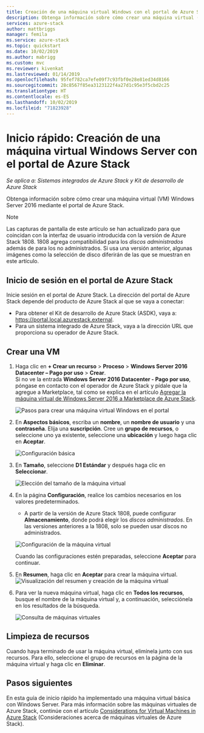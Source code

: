 ```yaml
---
title: Creación de una máquina virtual Windows con el portal de Azure Stack | Microsoft Docs
description: Obtenga información sobre cómo crear una máquina virtual (VM) Windows Server 2016 mediante el portal de Azure Stack.
services: azure-stack
author: mattbriggs
manager: femila
ms.service: azure-stack
ms.topic: quickstart
ms.date: 10/02/2019
ms.author: mabrigg
ms.custom: mvc
ms.reviewer: kivenkat
ms.lastreviewed: 01/14/2019
ms.openlocfilehash: 95fef782ca7efe09f7c93fbf0e28e81ed34d8166
ms.sourcegitcommit: 28c8567f85ea3123122f4a27d1c95e3f5cbd2c25
ms.translationtype: HT
ms.contentlocale: es-ES
ms.lasthandoff: 10/02/2019
ms.locfileid: "71823928"
---
```

# <a name="quickstart-create-a-windows-server-vm-with-the-azure-stack-portal"></a>Inicio rápido: Creación de una máquina virtual Windows Server con el portal de Azure Stack

*Se aplica a: Sistemas integrados de Azure Stack y Kit de desarrollo de Azure Stack*

Obtenga información sobre cómo crear una máquina virtual (VM) Windows Server 2016 mediante el portal de Azure Stack.

> [!NOTE]  
> Las capturas de pantalla de este artículo se han actualizado para que coincidan con la interfaz de usuario introducida con la versión de Azure Stack 1808. 1808 agrega compatibilidad para los *discos administrados* además de para los no administrados. Si usa una versión anterior, algunas imágenes como la selección de disco diferirán de las que se muestran en este artículo.  


## <a name="sign-in-to-the-azure-stack-portal"></a>Inicio de sesión en el portal de Azure Stack

Inicie sesión en el portal de Azure Stack. La dirección del portal de Azure Stack depende del producto de Azure Stack al que se vaya a conectar:

* Para obtener el Kit de desarrollo de Azure Stack (ASDK), vaya a: https://portal.local.azurestack.external.
* Para un sistema integrado de Azure Stack, vaya a la dirección URL que proporciona su operador de Azure Stack.

## <a name="create-a-vm"></a>Crear una VM

1. Haga clic en **+ Crear un recurso** > **Proceso** > **Windows Server 2016 Datacenter – Pago por uso** > **Crear**. <br> Si no ve la entrada **Windows Server 2016 Datacenter - Pago por uso**, póngase en contacto con el operador de Azure Stack y pídale que la agregue a Marketplace, tal como se explica en el artículo [Agregar la máquina virtual de Windows Server 2016 a Marketplace de Azure Stack](../operator/azure-stack-create-and-publish-marketplace-item.md).

    ![Pasos para crear una máquina virtual Windows en el portal](media/azure-stack-quick-windows-portal/image01.png)

2. En **Aspectos básicos**, escriba un **nombre**, un **nombre de usuario** y una **contraseña**. Elija una **suscripción**. Cree un **grupo de recursos**, o seleccione uno ya existente, seleccione una **ubicación** y luego haga clic en **Aceptar**.

    ![Configuración básica](media/azure-stack-quick-windows-portal/image02.png)

3. En **Tamaño**, seleccione **D1 Estándar** y después haga clic en **Seleccionar**.  

    ![Elección del tamaño de la máquina virtual](media/azure-stack-quick-windows-portal/image03.png)

4. En la página **Configuración**, realice los cambios necesarios en los valores predeterminados.
   - A partir de la versión de Azure Stack 1808, puede configurar **Almacenamiento**, donde podrá elegir los *discos administrados*. En las versiones anteriores a la 1808, solo se pueden usar discos no administrados.  

   ![Configuración de la máquina virtual](media/azure-stack-quick-windows-portal/image04.png)  

   Cuando las configuraciones estén preparadas, seleccione **Aceptar** para continuar.

5. En **Resumen**, haga clic en **Aceptar** para crear la máquina virtual.
    ![Visualización del resumen y creación de la máquina virtual](media/azure-stack-quick-windows-portal/image05.png)

6. Para ver la nueva máquina virtual, haga clic en **Todos los recursos**, busque el nombre de la máquina virtual y, a continuación, selecciónela en los resultados de la búsqueda.

    ![Consulta de máquinas virtuales](media/azure-stack-quick-windows-portal/image06.png)

## <a name="clean-up-resources"></a>Limpieza de recursos

Cuando haya terminado de usar la máquina virtual, elimínela junto con sus recursos. Para ello, seleccione el grupo de recursos en la página de la máquina virtual y haga clic en **Eliminar**.

## <a name="next-steps"></a>Pasos siguientes

En esta guía de inicio rápido ha implementado una máquina virtual básica con Windows Server. Para más información sobre las máquinas virtuales de Azure Stack, continúe con el artículo [Considerations for Virtual Machines in Azure Stack](azure-stack-vm-considerations.md) (Consideraciones acerca de máquinas virtuales de Azure Stack).
